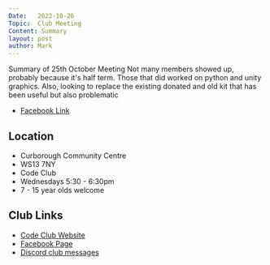 ```yaml
---
Date:   2022-10-26
Topic:  Club Meeting
Content: Summary
layout: post
author: Mark
---
```

Summary of 25th October Meeting Not many members showed up, probably because it's half term. Those that did worked on python and unity graphics. Also, looking to replace the existing donated and old kit that has been useful but also problematic



* [Facebook Link](https://www.facebook.com/720665616418529/posts/624768656008226)

## Location

* Curborough Community Centre
* WS13 7NY
* Code Club
* Wednesdays 5:30 - 6:30pm
* 7 - 15 year olds welcome

## Club Links

* [Code Club Website](https://lichfield-code-club.github.io/)
* [Facebook Page](https://www.facebook.com/LichfieldCoders)
* [Discord club messages](https://discord.gg/szz6xGK)
